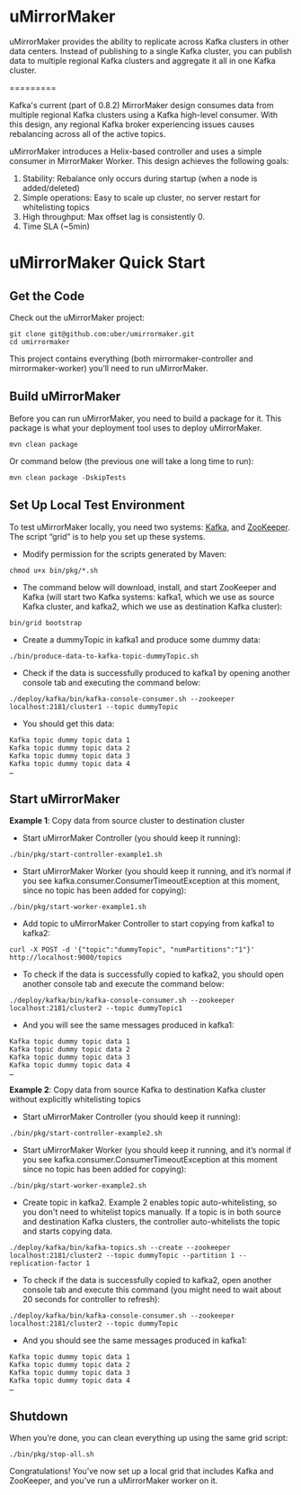 uMirrorMaker 
============
uMirrorMaker provides the ability to replicate across Kafka clusters in other data centers. Instead of publishing to a single Kafka cluster, you can publish data to multiple regional Kafka clusters and aggregate it all in one Kafka cluster.

=========

Kafka's current (part of 0.8.2) MirrorMaker design consumes data from multiple regional Kafka clusters using a Kafka high-level consumer. With this design, any regional Kafka broker experiencing issues causes rebalancing across all of the active topics.

uMirrorMaker introduces a Helix-based controller and uses a simple consumer in MirrorMaker Worker. This design achieves the following goals:

1. Stability: Rebalance only occurs during startup (when a node is added/deleted)
2. Simple operations: Easy to scale up cluster, no server restart for whitelisting topics
3. High throughput: Max offset lag is consistently 0.
4. Time SLA (~5min)

# uMirrorMaker Quick Start

## Get the Code
Check out the uMirrorMaker project:
```
git clone git@github.com:uber/umirrormaker.git
cd umirrormaker
```
This project contains everything (both mirrormaker-controller and mirrormaker-worker) you’ll need to run uMirrorMaker.

## Build uMirrorMaker
Before you can run uMirrorMaker, you need to build a package for it. This package is what your deployment tool uses to deploy uMirrorMaker.
```
mvn clean package
```
Or command below (the previous one will take a long time to run):
```
mvn clean package -DskipTests
```

## Set Up Local Test Environment
To test uMirrorMaker locally, you need two systems: [Kafka](http://kafka.apache.org/), and [ZooKeeper](http://zookeeper.apache.org/). The script “grid” is to help you set up these systems.
- Modify permission for the scripts generated by Maven:
```
chmod u+x bin/pkg/*.sh
```
- The command below will download, install, and start ZooKeeper and Kafka (will start two Kafka systems: kafka1, which we use as source Kafka cluster, and kafka2, which we use as destination Kafka cluster):
```
bin/grid bootstrap
```
- Create a dummyTopic in kafka1 and produce some dummy data:
```
./bin/produce-data-to-kafka-topic-dummyTopic.sh
```
- Check if the data is successfully produced to kafka1 by opening another console tab and executing the command below:
```
./deploy/kafka/bin/kafka-console-consumer.sh --zookeeper localhost:2181/cluster1 --topic dummyTopic
```
- You should get this data:
```
Kafka topic dummy topic data 1
Kafka topic dummy topic data 2
Kafka topic dummy topic data 3
Kafka topic dummy topic data 4
…
```

## Start uMirrorMaker

**Example 1**: Copy data from source cluster to destination cluster

- Start uMirrorMaker Controller (you should keep it running):
```
./bin/pkg/start-controller-example1.sh
```

- Start uMirrorMaker Worker (you should keep it running, and it’s normal if you see kafka.consumer.ConsumerTimeoutException at this moment, since no topic has been added for copying):
```
./bin/pkg/start-worker-example1.sh
```

- Add topic to uMirrorMaker Controller to start copying from kafka1 to kafka2:
```
curl -X POST -d '{"topic":"dummyTopic", "numPartitions":"1"}' http://localhost:9000/topics
```

- To check if the data is successfully copied to kafka2, you should open another console tab and execute the command below:
```
./deploy/kafka/bin/kafka-console-consumer.sh --zookeeper localhost:2181/cluster2 --topic dummyTopic1
```

- And you will see the same messages produced in kafka1:
```
Kafka topic dummy topic data 1
Kafka topic dummy topic data 2
Kafka topic dummy topic data 3
Kafka topic dummy topic data 4
…
```

**Example 2**: Copy data from source Kafka to destination Kafka cluster without explicitly whitelisting topics

- Start uMirrorMaker Controller (you should keep it running):
```
./bin/pkg/start-controller-example2.sh
```

- Start uMirrorMaker Worker (you should keep it running, and it’s normal if you see kafka.consumer.ConsumerTimeoutException at this moment since no topic has been added for copying):
```
./bin/pkg/start-worker-example2.sh
```

- Create topic in kafka2. Example 2 enables topic auto-whitelisting, so you don't need to whitelist topics manually. If a topic is in both source and destination Kafka clusters, the controller auto-whitelists the topic and starts copying data.

```
./deploy/kafka/bin/kafka-topics.sh --create --zookeeper localhost:2181/cluster2 --topic dummyTopic --partition 1 --replication-factor 1
```

- To check if the data is successfully copied to kafka2, open another console tab and execute this command (you might need to wait about 20 seconds for controller to refresh):
```
./deploy/kafka/bin/kafka-console-consumer.sh --zookeeper localhost:2181/cluster2 --topic dummyTopic
```

- And you should see the same messages produced in kafka1:
```
Kafka topic dummy topic data 1
Kafka topic dummy topic data 2
Kafka topic dummy topic data 3
Kafka topic dummy topic data 4
…
```

## Shutdown
When you’re done, you can clean everything up using the same grid script:
```
./bin/pkg/stop-all.sh
```

Congratulations! You’ve now set up a local grid that includes Kafka and ZooKeeper, and you've run a uMirrorMaker worker on it.
